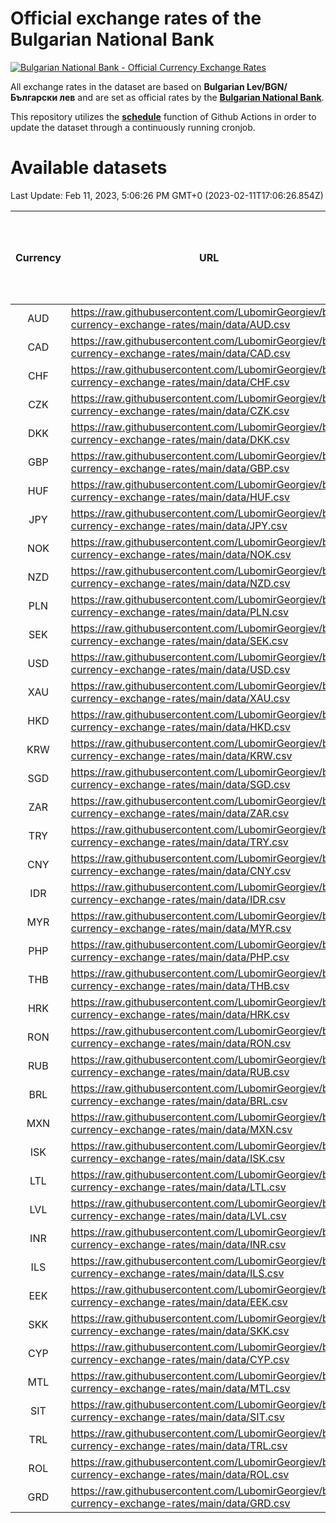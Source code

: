 # Official exchange rates of the Bulgarian National Bank

[![Bulgarian National Bank - Official Currency Exchange Rates](https://github.com/LubomirGeorgiev/bnb-currency-exchange-rates/actions/workflows/update-rates.yml/badge.svg?branch=main)](https://github.com/LubomirGeorgiev/bnb-currency-exchange-rates/actions/workflows/update-rates.yml)

All exchange rates in the dataset are based on **Bulgarian Lev/BGN/Български лев** and are set as official rates by the [**Bulgarian National Bank**](https://www.bnb.bg/Statistics/StExternalSector/StExchangeRates/StERForeignCurrencies/index.htm?toLang=_EN).

This repository utilizes the [**schedule**](https://docs.github.com/en/actions/reference/events-that-trigger-workflows) function of Github Actions in order to update the dataset through a continuously running cronjob.

# Available datasets

<!-- START LINKS (DO NOT EVER FU*ING DELETE THIS COMMENT FOR THE LOVE OF YOUR LIFE!!! IF YOU ARE CURIOS HOW IT WORKS, YOU CAN HAVE A LOOK AT ./src/updateReadme.ts) -->

Last Update: Feb 11, 2023, 5:06:26 PM GMT+0 (2023-02-11T17:06:26.854Z)

| Currency | URL                                                                                             | Number of records | Number of missing days that were filled in |
| :------: | ----------------------------------------------------------------------------------------------- | :---------------: | :----------------------------------------: |
|   AUD    | https://raw.githubusercontent.com/LubomirGeorgiev/bnb-currency-exchange-rates/main/data/AUD.csv |       8773        |                    2712                    |
|   CAD    | https://raw.githubusercontent.com/LubomirGeorgiev/bnb-currency-exchange-rates/main/data/CAD.csv |       8773        |                    2712                    |
|   CHF    | https://raw.githubusercontent.com/LubomirGeorgiev/bnb-currency-exchange-rates/main/data/CHF.csv |       8773        |                    2712                    |
|   CZK    | https://raw.githubusercontent.com/LubomirGeorgiev/bnb-currency-exchange-rates/main/data/CZK.csv |       8773        |                    2712                    |
|   DKK    | https://raw.githubusercontent.com/LubomirGeorgiev/bnb-currency-exchange-rates/main/data/DKK.csv |       8773        |                    2712                    |
|   GBP    | https://raw.githubusercontent.com/LubomirGeorgiev/bnb-currency-exchange-rates/main/data/GBP.csv |       8773        |                    2712                    |
|   HUF    | https://raw.githubusercontent.com/LubomirGeorgiev/bnb-currency-exchange-rates/main/data/HUF.csv |       8773        |                    2712                    |
|   JPY    | https://raw.githubusercontent.com/LubomirGeorgiev/bnb-currency-exchange-rates/main/data/JPY.csv |       8773        |                    2712                    |
|   NOK    | https://raw.githubusercontent.com/LubomirGeorgiev/bnb-currency-exchange-rates/main/data/NOK.csv |       8773        |                    2712                    |
|   NZD    | https://raw.githubusercontent.com/LubomirGeorgiev/bnb-currency-exchange-rates/main/data/NZD.csv |       8773        |                    2712                    |
|   PLN    | https://raw.githubusercontent.com/LubomirGeorgiev/bnb-currency-exchange-rates/main/data/PLN.csv |       8773        |                    2712                    |
|   SEK    | https://raw.githubusercontent.com/LubomirGeorgiev/bnb-currency-exchange-rates/main/data/SEK.csv |       8773        |                    2712                    |
|   USD    | https://raw.githubusercontent.com/LubomirGeorgiev/bnb-currency-exchange-rates/main/data/USD.csv |       8773        |                    2712                    |
|   XAU    | https://raw.githubusercontent.com/LubomirGeorgiev/bnb-currency-exchange-rates/main/data/XAU.csv |       8773        |                    2714                    |
|   HKD    | https://raw.githubusercontent.com/LubomirGeorgiev/bnb-currency-exchange-rates/main/data/HKD.csv |       8475        |                    2625                    |
|   KRW    | https://raw.githubusercontent.com/LubomirGeorgiev/bnb-currency-exchange-rates/main/data/KRW.csv |       8475        |                    2625                    |
|   SGD    | https://raw.githubusercontent.com/LubomirGeorgiev/bnb-currency-exchange-rates/main/data/SGD.csv |       8475        |                    2625                    |
|   ZAR    | https://raw.githubusercontent.com/LubomirGeorgiev/bnb-currency-exchange-rates/main/data/ZAR.csv |       8475        |                    2625                    |
|   TRY    | https://raw.githubusercontent.com/LubomirGeorgiev/bnb-currency-exchange-rates/main/data/TRY.csv |       6955        |                    2153                    |
|   CNY    | https://raw.githubusercontent.com/LubomirGeorgiev/bnb-currency-exchange-rates/main/data/CNY.csv |       6835        |                    2117                    |
|   IDR    | https://raw.githubusercontent.com/LubomirGeorgiev/bnb-currency-exchange-rates/main/data/IDR.csv |       6835        |                    2117                    |
|   MYR    | https://raw.githubusercontent.com/LubomirGeorgiev/bnb-currency-exchange-rates/main/data/MYR.csv |       6835        |                    2117                    |
|   PHP    | https://raw.githubusercontent.com/LubomirGeorgiev/bnb-currency-exchange-rates/main/data/PHP.csv |       6835        |                    2117                    |
|   THB    | https://raw.githubusercontent.com/LubomirGeorgiev/bnb-currency-exchange-rates/main/data/THB.csv |       6835        |                    2117                    |
|   HRK    | https://raw.githubusercontent.com/LubomirGeorgiev/bnb-currency-exchange-rates/main/data/HRK.csv |       6793        |                    2104                    |
|   RON    | https://raw.githubusercontent.com/LubomirGeorgiev/bnb-currency-exchange-rates/main/data/RON.csv |       6778        |                    2101                    |
|   RUB    | https://raw.githubusercontent.com/LubomirGeorgiev/bnb-currency-exchange-rates/main/data/RUB.csv |       6489        |                    2007                    |
|   BRL    | https://raw.githubusercontent.com/LubomirGeorgiev/bnb-currency-exchange-rates/main/data/BRL.csv |       5865        |                    1820                    |
|   MXN    | https://raw.githubusercontent.com/LubomirGeorgiev/bnb-currency-exchange-rates/main/data/MXN.csv |       5865        |                    1820                    |
|   ISK    | https://raw.githubusercontent.com/LubomirGeorgiev/bnb-currency-exchange-rates/main/data/ISK.csv |       5773        |                    1790                    |
|   LTL    | https://raw.githubusercontent.com/LubomirGeorgiev/bnb-currency-exchange-rates/main/data/LTL.csv |       5520        |                    1696                    |
|   LVL    | https://raw.githubusercontent.com/LubomirGeorgiev/bnb-currency-exchange-rates/main/data/LVL.csv |       5157        |                    1584                    |
|   INR    | https://raw.githubusercontent.com/LubomirGeorgiev/bnb-currency-exchange-rates/main/data/INR.csv |       5132        |                    1593                    |
|   ILS    | https://raw.githubusercontent.com/LubomirGeorgiev/bnb-currency-exchange-rates/main/data/ILS.csv |       4407        |                    1373                    |
|   EEK    | https://raw.githubusercontent.com/LubomirGeorgiev/bnb-currency-exchange-rates/main/data/EEK.csv |       4363        |                    1336                    |
|   SKK    | https://raw.githubusercontent.com/LubomirGeorgiev/bnb-currency-exchange-rates/main/data/SKK.csv |       3338        |                    1027                    |
|   CYP    | https://raw.githubusercontent.com/LubomirGeorgiev/bnb-currency-exchange-rates/main/data/CYP.csv |       2904        |                    888                     |
|   MTL    | https://raw.githubusercontent.com/LubomirGeorgiev/bnb-currency-exchange-rates/main/data/MTL.csv |       2606        |                    801                     |
|   SIT    | https://raw.githubusercontent.com/LubomirGeorgiev/bnb-currency-exchange-rates/main/data/SIT.csv |       2542        |                    778                     |
|   TRL    | https://raw.githubusercontent.com/LubomirGeorgiev/bnb-currency-exchange-rates/main/data/TRL.csv |       1816        |                    557                     |
|   ROL    | https://raw.githubusercontent.com/LubomirGeorgiev/bnb-currency-exchange-rates/main/data/ROL.csv |       1697        |                    524                     |
|   GRD    | https://raw.githubusercontent.com/LubomirGeorgiev/bnb-currency-exchange-rates/main/data/GRD.csv |        357        |                    105                     |

<!-- END LINKS (DO NOT EVER FU*ING DELETE THIS COMMENT FOR THE LOVE OF YOUR LIFE!!! IF YOU ARE CURIOS HOW IT WORKS, YOU CAN HAVE A LOOK AT ./src/updateReadme.ts) -->
